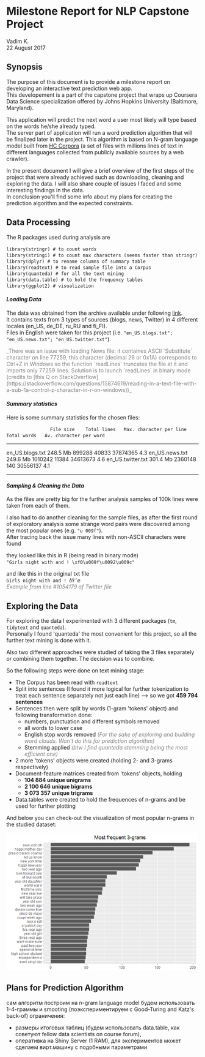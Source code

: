 # Milestone Report for NLP Capstone Project
Vadim K.  
22 August 2017  



## Synopsis

The purpose of this document is to provide a milestone report on developing an 
interactive text prediction web app.  
This developement is a part of the capstone project that 
wraps up Coursera Data Science specialization offered by Johns Hopkins University (Baltimore, Maryland).

This application will predict the next word a user most likely will type 
based on the words he/she already typed.  
The server part of application will run a word prediction algorithm that will be finalized later in the project. 
This algorithm is based on N-gram language model built from [HC Corpora](https://web-beta.archive.org/web/20160930083655/http://www.corpora.heliohost.org/aboutcorpus.html) (a set of files with millions lines of text in different languages collected from publicly available sources by a web crawler).

In the present document I will give a brief overview of the first steps of the project 
that were already achieved such as downloading, cleaning and exploring the data. 
I will also share couple of issues I faced and some interesting findings in the data.  
In conclusion you'll find some info about my plans for creating the prediction algorithm and the expected constraints.


## Data Processing



The R packages used during analysis are


```{}
library(stringr) # to count words
library(stringi) # to count max characters (seems faster than stringr)
library(dplyr) # to rename columns of summary table
library(readtext) # to read sample file into a Corpus
library(quanteda) # for all the text mining
library(data.table) # to hold the frequency tables
library(ggplot2) # visualization
```


#### _Loading Data_

The data was obtained from the archive available under following [link](https://d396qusza40orc.cloudfront.net/dsscapstone/dataset/Coursera-SwiftKey.zip).  
It contains texts from 3 types of sources (blogs, news, Twitter) in 4 different locales (en_US, de_DE, ru_RU and fi_FI).  
Files in English were taken for this project (i.e. `"en_US.blogs.txt"; "en_US.news.txt"; "en_US.twitter.txt"`).  


<span style="color:gray">
_There was an issue with loading News file: it containes ASCII `Substitute` character on line 77259, 
this character (decimal 26 or 0x1A) corresponds to Ctrl+Z in Windows so the function `readLines` truncates the file at it and imports only 77259 lines.  
Solution is to launch `readLines` in binary mode (credits to  [this Q on StackOverflow](https://stackoverflow.com/questions/15874619/reading-in-a-text-file-with-a-sub-1a-control-z-character-in-r-on-windows))_
</span>



#### _Summary statistics_
Here is some summary statistics for the chosen files:


                    File size    Total lines   Max. character per line   Total words   Av. character per word
------------------  ----------  ------------  ------------------------  ------------  -----------------------
en_US.blogs.txt     248.5 Mb          899288                     40833      37874365                      4.3
en_US.news.txt      249.6 Mb         1010242                     11384      34613673                      4.6
en_US.twitter.txt   301.4 Mb         2360148                       140      30556137                      4.1


****************


#### _Sampling & Cleaning the Data_

As the files are pretty big for the further analysis samples of 100k lines 
were taken from each of them.

I also had to do another cleaning for the sample files, as after the first round of 
exploratory analysis some strange word pairs were discovered among the most popular ones 
(e.g. `"u 009f"`).  
After tracing back the issue many lines with non-ASCII characters were found  

they looked like this in R (being read in binary mode)  
`"Girls night with and ! \xf0\u009f\u0092\u009c"`  

and like this in the original txt file  
`Girls night with and ! ðŸ’œ`  
<span style="color:gray">_Example from line #1054179 of Twitter file_</span>


## Exploring the Data

For exploring the data I experimented with 3 different packages (`tm`, `tidytext` and `quanteda`).  
Personally I found 'quanteda' the most convenient for this project, so all the further text mining is done with it.  

Also two different approaches were studied of taking the 3 files separately or combining them together. 
The decision was to combine.  

So the following steps were done on text mining stage:  

* The Corpus has been read with `readtext`
* Split into sentences (I found it more logical for further tokenization to treat each sentence separately
not just each line) --> so we got **459 794 sentences**
* Sentences then were split by words (1-gram 'tokens' object) and following transformation done:
    + numbers, punctuation and different symbols removed
    + all words to lower case
    + English stop words removed <span style="color:gray">_(For the sake of exploring and building word clouds. Won't do this for prediction algorithm)_</span>
    + Stemming applied <span style="color:gray">_(btw I find quanteda stemming being the most efficient one)_</span>
* 2 more 'tokens' objects were created (holding 2- and 3-grams respectively)
* Document-feature matrices created from 'tokens' objects, holding
    +   **104 884 unique unigrams**
    + **2 100 646 unique bigrams**
    + **3 073 357 unique trigrams**
* Data.tables were created to hold the frequences of n-grams and be used for further plotting  

And below you can check-out the visualization of most popular n-grams in the studied dataset:

![](Milestone_Report_files/figure-html/unnamed-chunk-3-1.png)<!-- -->


## Plans for Prediction Algorithm
сам алгоритм построим на n-gram language model
будем использовать 1-4-граммы и smooting (поэкспериментируем с Good-Turing and 
Katz's back-of)
ограничения:  

* размеры итоговых таблиц (будем использовать data.table, как советуют fellow data scientists on course forum), 
* оперативка на Shiny Server (1 RAM), для экспериментов может сделаем вирт.машину с подобными параметрами

